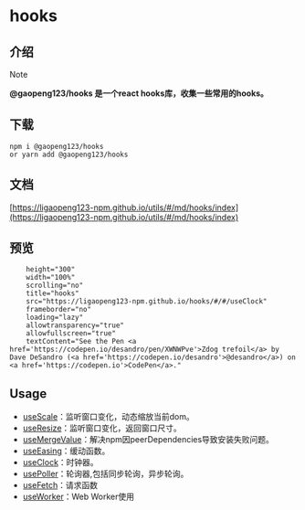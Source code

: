 # hooks

## 介绍

> [!NOTE]
> **@gaopeng123/hooks 是一个react hooks库，收集一些常用的hooks。**
>

## 下载

```shell
npm i @gaopeng123/hooks
or yarn add @gaopeng123/hooks
```

## 文档

[https://ligaopeng123-npm.github.io/utils/#/md/hooks/index](https://ligaopeng123-npm.github.io/utils/#/md/hooks/index)

## 预览

```iframe
    height="300"
    width="100%"
    scrolling="no"
    title="hooks"
    src="https://ligaopeng123-npm.github.io/hooks/#/#/useClock"
    frameborder="no"
    loading="lazy"
    allowtransparency="true"
    allowfullscreen="true"
    textContent="See the Pen <a href='https://codepen.io/desandro/pen/XWNWPve'>Zdog trefoil</a> by Dave DeSandro (<a href='https://codepen.io/desandro'>@desandro</a>) on <a href='https://codepen.io'>CodePen</a>."
```

## Usage

* [useScale](./src/useScale/README.md)：监听窗口变化，动态缩放当前dom。
* [useResize](./src/useResize/README.md)：监听窗口变化，返回窗口尺寸。
* [useMergeValue](./src/useMergeValue/README.md)：解决npm因peerDependencies导致安装失败问题。
* [useEasing](./src/useEasing/README.md)：缓动函数。
* [useClock](./src/useClock/README.md)：时钟器。
* [usePoller](./src/usePoller/README.md)：轮询器,包括同步轮询，异步轮询。
* [useFetch](./src/useFetch/README.md)：请求函数
* [useWorker](./src/useWorker/README.md)：Web Worker使用

